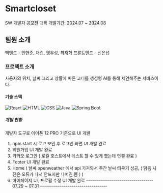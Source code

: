 # Smartcloset
SW 개발자 공모전 대회
개발기간: 2024.07 ~ 2024.08

## 팀원 소개
백엔드 - 안현준, 채린, 명우성, 최재혁
프론트엔드 - 신은섭

### 프로젝트 소개
사용자의 위치, 날씨 그리고 상황에 따른 코디를 생성형 AI를 통해 제안해주는 서비스이다.

#### 기술 스택
![React](https://img.shields.io/badge/React-61DAFB?style=flat&logo=React&logoColor=white)
![HTML](https://img.shields.io/badge/HTML-E34F26?style=flat&logo=HTML5&logoColor=white)
![CSS](https://img.shields.io/badge/CSS-1572B6?style=flat&logo=CSS3&logoColor=white)
![Java](https://img.shields.io/badge/Java-007396?style=flat&logo=Java&logoColor=white)
![Spring Boot](https://img.shields.io/badge/Spring%20Boot-6DB33F?style=flat&logo=Spring%20Boot&logoColor=white)

##### 개발 현황
개발자 도구로 아이폰 12 PRO 기준으로 UI 개발
1. npm start 시 로고 보인 후 로그인 화면 UI 개발 완료
2. 회원가입 UI 개발 완료
3. 카카오 로그인 ( 로컬 호스트에서 테스트 할 수 있게 했는데 연결 완료 )
4. Footer UI 개발 완료
5. Home ( 날씨 openweather 에서 api 가져와서 주간 날씨 띄우기 성공, ( 맑음 사진은 오류가 나서 안뜨지만 나머진 뜸 ) )
6. 마이페이지 UI, 프로필 수정 UI 개발 완료
----------------------------------   07.29 ~ 07.31  ---------------------------------- 
